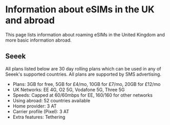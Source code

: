 # Information about eSIMs in the UK and abroad

This page lists information about roaming eSIMs in the United Kingdom and more basic information abroad.

## Seeek

All plans listed below are 30 day rolling plans which can be used in any of Seeek's supported countries. All plans are supported by SMS advertising.

* Plans: 3GB for free, 5GB for £4/mo, 10GB for £7/mo, 20GB for £12/mo
* UK Networks: EE 4G, O2 5G, Vodafone 5G, Three 5G
* Speeds: Capped at 60/60mbps for EE, 160/160 for other networks
* Using abroad: 52 countries available
* Home provider: 3 AT
* Carrier profile (Pixel): 3 AT
* Extra features: Tethering
